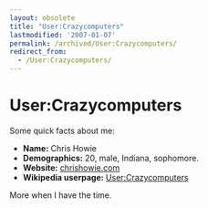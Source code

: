 ```yaml
---
layout: obsolete
title: "User:Crazycomputers"
lastmodified: '2007-01-07'
permalink: /archived/User:Crazycomputers/
redirect_from:
  - /User:Crazycomputers/
---
```


User:Crazycomputers
===================

Some quick facts about me:

-   **Name:** Chris Howie
-   **Demographics:** 20, male, Indiana, sophomore.
-   **Website:** [chrishowie.com](http://www.chrishowie.com)
-   **Wikipedia userpage:** [User:Crazycomputers](http://en.wikipedia.org/wiki/User:Crazycomputers)

More when I have the time.

